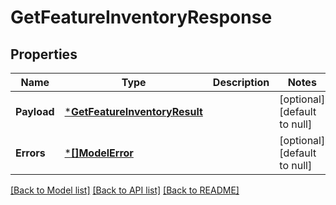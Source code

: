 # GetFeatureInventoryResponse

## Properties
Name | Type | Description | Notes
------------ | ------------- | ------------- | -------------
**Payload** | [***GetFeatureInventoryResult**](GetFeatureInventoryResult.md) |  | [optional] [default to null]
**Errors** | [***[]ModelError**](array.md) |  | [optional] [default to null]

[[Back to Model list]](../README.md#documentation-for-models) [[Back to API list]](../README.md#documentation-for-api-endpoints) [[Back to README]](../README.md)

